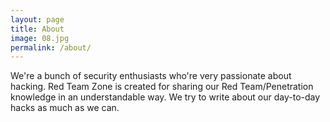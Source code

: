 ```yaml
---
layout: page
title: About
image: 08.jpg
permalink: /about/
---
```


We're a bunch of security enthusiasts who're very passionate about hacking. Red Team Zone is created for sharing our Red Team/Penetration knowledge in an understandable way. We try to write about our day-to-day hacks as much as we can. 

